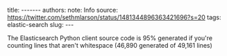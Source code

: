 title: -------
authors: 
note: Info
source: https://twitter.com/sethmlarson/status/1481344896363421696?s=20
tags: elastic-search
slug: ---

The Elasticsearch Python client source code is 95% generated if you're counting lines that aren't whitespace (46,890 generated of 49,161 lines)